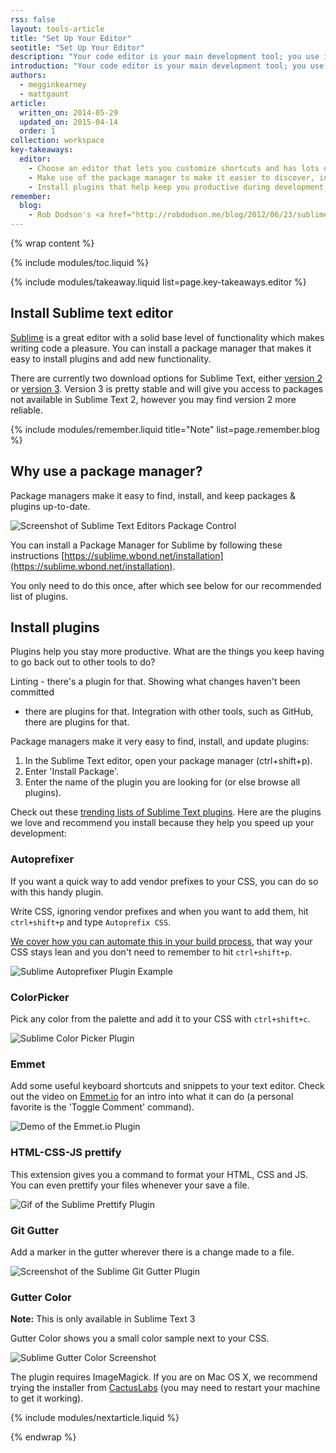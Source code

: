 ```yaml
---
rss: false
layout: tools-article
title: "Set Up Your Editor"
seotitle: "Set Up Your Editor"
description: "Your code editor is your main development tool; you use it to write and save lines of code. Write better code faster by learning your editor's shortcuts and installing key plugins."
introduction: "Your code editor is your main development tool; you use it to write and save lines of code. Write better code faster by learning your editor's shortcuts and installing key plugins."
authors:
  - megginkearney
  - mattgaunt
article:
  written_on: 2014-05-29
  updated_on: 2015-04-14
  order: 1
collection: workspace
key-takeaways:
  editor:
    - Choose an editor that lets you customize shortcuts and has lots of plugins to help you write better code.
    - Make use of the package manager to make it easier to discover, install, and update plugins.
    - Install plugins that help keep you productive during development; start with the recommendations in this guide.
remember:
  blog:
    - Rob Dodson's <a href="http://robdodson.me/blog/2012/06/23/sublime-text-2-tips-and-shortcuts/">blog post</a> on how to get to know and love Sublime is a great reference for getting the most out of your editor. The concepts are relevant to any text editor, not just Sublime.
---
```

{% wrap content %}

{% include modules/toc.liquid %}

{% include modules/takeaway.liquid list=page.key-takeaways.editor %}

## Install Sublime text editor

[Sublime](http://www.sublimetext.com/) is a great editor with a solid base level
of functionality which makes writing code a pleasure. You can install a package
manager that makes it easy to install plugins and add new functionality.

There are currently two download options for Sublime Text, either [version 2](http://www.sublimetext.com/2) or [version 3](http://www.sublimetext.com/3). Version 3 is pretty stable and will give you access to packages not available in Sublime Text 2, however you may find version 2 more reliable.

{% include modules/remember.liquid title="Note" list=page.remember.blog %}

## Why use a package manager?

Package managers make it easy to find, install, and keep packages & plugins
up-to-date.

<img src="imgs/package_control.png" class="center" alt="Screenshot of Sublime Text Editors Package Control"/>

You can install a Package Manager for Sublime  by following these instructions
[https://sublime.wbond.net/installation](https://sublime.wbond.net/installation).

You only need to do this once, after which see below for our recommended list of
plugins.

## Install plugins

Plugins help you stay more productive. What are the things you keep having to go
back out to other tools to do?

Linting - there's a plugin for that. Showing what changes haven't been committed
- there are plugins for that. Integration with other tools, such as GitHub,
there are plugins for that.

Package managers make it very easy to find, install, and update plugins:

1. In the Sublime Text editor, open your package manager (ctrl+shift+p).
2. Enter 'Install Package'.
3. Enter the name of the plugin you are looking for (or else browse all
   plugins).

Check out these [trending lists of Sublime Text
plugins](https://sublime.wbond.net/browse). Here are the plugins we love and
recommend you install because they help you speed up your development:

### Autoprefixer

If you want a quick way to add vendor prefixes to your CSS, you can do so with
this handy plugin.

Write CSS, ignoring vendor prefixes and when you want to add them, hit
`ctrl+shift+p` and type `Autoprefix CSS`.

[We cover how you can automate this in your build
process]({{site.baseurl}}/fundamentals/tools/build/setupbuildprocess.html),
that way your CSS stays lean and you don't need to remember to hit
`ctrl+shift+p`.

<img src="imgs/sublime-autoprefixer.gif" alt="Sublime Autoprefixer Plugin Example" />

### ColorPicker

Pick any color from the palette and add it to your CSS with `ctrl+shift+c`.

<img src="imgs/sublime-color-picker.png" alt="Sublime Color Picker Plugin" />

### Emmet

Add some useful keyboard shortcuts and snippets to your text editor. Check out
the video on [Emmet.io](http://emmet.io/) for an intro into what it can do (a
personal favorite is the 'Toggle Comment' command).

<img src="imgs/emmet-io-example.gif" alt="Demo of the Emmet.io Plugin" />

### HTML-CSS-JS prettify

This extension gives you a command to format your HTML, CSS and JS. You can even
prettify your files whenever your save a file.

<img src="imgs/sublime-prettify.gif" alt="Gif of the Sublime Prettify Plugin" />

### Git Gutter

Add a marker in the gutter wherever there is a change made to a file.

<img src="imgs/sublime-git-gutter.png" alt="Screenshot of the Sublime Git Gutter Plugin" />

### Gutter Color

**Note:** This is only available in Sublime Text 3

Gutter Color shows you a small color sample next to your CSS.

<img src="imgs/sublime-gutter-color.png" alt="Sublime Gutter Color Screenshot" />

The plugin requires ImageMagick. If you are on Mac OS X, we recommend trying the
installer from [CactusLabs](http://cactuslab.com/imagemagick/) (you may need to
restart your machine to get it working).

{% include modules/nextarticle.liquid %}

{% endwrap %}

